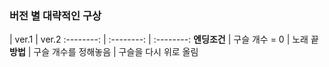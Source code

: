 ### 버전 별 대략적인 구상

  | ver.1 | ver.2
:--------: | :--------: | :--------:
**엔딩조건**  | 구슬 개수 = 0 | 노래 끝
**방법**  | 구슬 개수를 정해놓음 | 구슬을 다시 위로 올림
<br>
